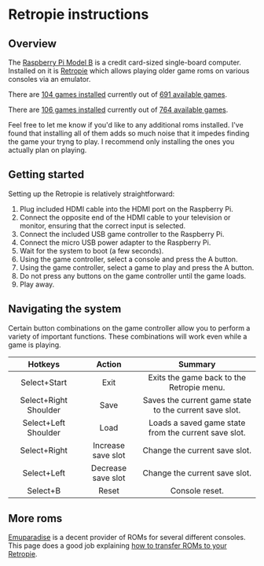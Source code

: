 # Retropie instructions

## Overview

The [Raspberry Pi Model B](https://en.wikipedia.org/wiki/Raspberry_Pi) is a credit card-sized single-board computer. Installed on it is [Retropie](https://retropie.org.uk/) which allows playing older game roms on various consoles via an emulator.

There are [104 games installed](installed-nes.md) currently out of [691 available games](available-nes.md).

There are [106 games installed](installed-snes.md) currently out of [764 available games](available-snes.md).

Feel free to let me know if you'd like to any additional roms installed. I've found that installing all of them adds so much noise that it impedes finding the game your tryng to play. I recommend only installing the ones you actually plan on playing.

## Getting started

Setting up the Retropie is relatively straightforward:

1. Plug included HDMI cable into the HDMI port on the Raspberry Pi.
2. Connect the opposite end of the HDMI cable to your television or monitor, ensuring that the correct input is selected.
3. Connect the included USB game controller to the Raspberry Pi.
4. Connect the micro USB power adapter to the Raspberry Pi.
5. Wait for the system to boot (a few seconds).
6. Using the game controller, select a console and press the A button.
7. Using the game controller, select a game to play and press the A button.
8. Do not press any buttons on the game controller until the game loads.
9. Play away.

## Navigating the system

Certain button combinations on the game controller allow you to perform a variety of important functions. These combinations will work even while a game is playing.

Hotkeys | Action | Summary
:---: | :---: | :---:
Select+Start | Exit | Exits the game back to the Retropie menu.
Select+Right Shoulder | Save | Saves the current game state to the current save slot.
Select+Left Shoulder | Load | Loads a saved game state from the current save slot.
Select+Right | Increase save slot | Change the current save slot.
Select+Left | Decrease save slot | Change the current save slot.
Select+B | Reset | Console reset.

## More roms

[Emuparadise](http://www.emuparadise.me/roms-isos-games.php) is a decent provider of ROMs for several different consoles. This page does a good job explaining [how to transfer ROMs to your Retropie](https://github.com/retropie/retropie-setup/wiki/Transferring-Roms).
